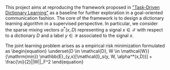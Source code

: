 This project aims at reproducing the framework proposed in ["Task-Driven Dictionary Learning"](https://arxiv.org/pdf/1009.5358) as a baseline for further exploration in a goal-oriented communication fashion. The core of the framework is to design a dictionary learning algorithm in a supervised perspective. In particular, we consider the sparse mixing vectors $\alpha^*(x,D)$ representing a signal $x \in \mathcal{X}$ with respect to a dictionary $D$ and a label $y \in \mathcal{Y}$ associated to the signal $x$. 

The joint learning problem arises as a empirical risk minimization formulated as 
\begin{equation}
\underset{D \in \mathcal{D}, W \in \mathcal{W}}{\mathrm{min}} \mathbb{E}_{y,x}[\mathcal{l}_s(y, W, \alpha^*(x,D))] + \frac{\ni}{2}||W||_F^2
\end{equation}
